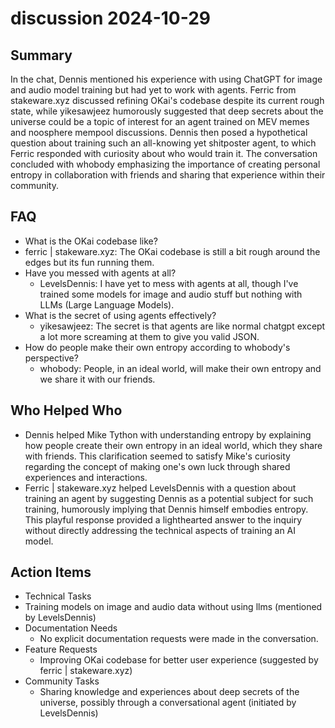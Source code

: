 # discussion 2024-10-29

## Summary
 In the chat, Dennis mentioned his experience with using ChatGPT for image and audio model training but had yet to work with agents. Ferric from stakeware.xyz discussed refining OKai's codebase despite its current rough state, while yikesawjeez humorously suggested that deep secrets about the universe could be a topic of interest for an agent trained on MEV memes and noosphere mempool discussions. Dennis then posed a hypothetical question about training such an all-knowing yet shitposter agent, to which Ferric responded with curiosity about who would train it. The conversation concluded with whobody emphasizing the importance of creating personal entropy in collaboration with friends and sharing that experience within their community.

## FAQ
 - What is the OKai codebase like?
  - ferric | stakeware.xyz: The OKai codebase is still a bit rough around the edges but its fun running them.
- Have you messed with agents at all?
  - LevelsDennis: I have yet to mess with agents at all, though I've trained some models for image and audio stuff but nothing with LLMs (Large Language Models).
- What is the secret of using agents effectively?
  - yikesawjeez: The secret is that agents are like normal chatgpt except a lot more screaming at them to give you valid JSON.
- How do people make their own entropy according to whobody's perspective?
  - whobody: People, in an ideal world, will make their own entropy and we share it with our friends.

## Who Helped Who
 - Dennis helped Mike Tython with understanding entropy by explaining how people create their own entropy in an ideal world, which they share with friends. This clarification seemed to satisfy Mike's curiosity regarding the concept of making one's own luck through shared experiences and interactions.
- Ferric | stakeware.xyz helped LevelsDennis with a question about training an agent by suggesting Dennis as a potential subject for such training, humorously implying that Dennis himself embodies entropy. This playful response provided a lighthearted answer to the inquiry without directly addressing the technical aspects of training an AI model.

## Action Items
 - Technical Tasks
  - Training models on image and audio data without using llms (mentioned by LevelsDennis)
- Documentation Needs
  - No explicit documentation requests were made in the conversation.
- Feature Requests
  - Improving OKai codebase for better user experience (suggested by ferric | stakeware.xyz)
- Community Tasks
  - Sharing knowledge and experiences about deep secrets of the universe, possibly through a conversational agent (initiated by LevelsDennis)

